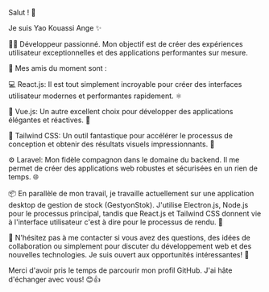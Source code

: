 Salut ! 👋

Je suis Yao Kouassi Ange ✨

👨‍💻 Développeur passionné. Mon objectif est de créer des expériences utilisateur exceptionnelles et des applications performantes sur mesure.

🚀 Mes amis du moment sont :

💻 React.js: Il est tout simplement incroyable pour créer des interfaces utilisateur modernes et performantes rapidement. ⚛️

🌟 Vue.js: Un autre excellent choix pour développer des applications élégantes et réactives. 🖖

💨 Tailwind CSS: Un outil fantastique pour accélérer le processus de conception et obtenir des résultats visuels impressionnants. 🎨

⚙️ Laravel: Mon fidèle compagnon dans le domaine du backend. Il me permet de créer des applications web robustes et sécurisées en un rien de temps. 🌐

📦 En parallèle de mon travail, je travaille actuellement sur une application desktop de gestion de stock (GestyonStok). J'utilise Electron.js, Node.js pour le processus principal, tandis que React.js et Tailwind CSS donnent vie à l'interface utilisateur c'est à dire pour le processus de rendu. 💼

💬 N'hésitez pas à me contacter si vous avez des questions, des idées de collaboration ou simplement pour discuter du développement web et des nouvelles technologies. Je suis ouvert aux opportunités intéressantes! 📧

Merci d'avoir pris le temps de parcourir mon profil GitHub. J'ai hâte d'échanger avec vous! 😊👍
